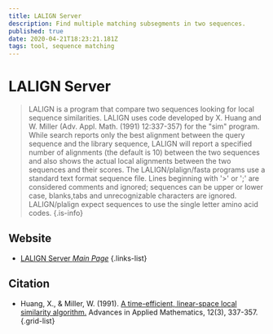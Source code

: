 ```yaml
---
title: LALIGN Server
description: Find multiple matching subsegments in two sequences.
published: true
date: 2020-04-21T18:23:21.181Z
tags: tool, sequence matching
---
```


# LALIGN Server

> LALIGN is a program that compare two sequences looking for local sequence similarities. LALIGN uses code developed by X. Huang and W. Miller (Adv. Appl. Math. (1991) 12:337-357) for the "sim" program. While search reports only the best alignment between the query sequence and the library sequence, LALIGN will report a specified number of alignments (the default is 10) between the two sequences and also shows the actual local alignments between the two sequences and their scores.
&NewLine;
The LALIGN/plalign/fasta programs use a standard text format sequence file. Lines beginning with '>' or ';' are considered comments and ignored; sequences can be upper or lower case, blanks,tabs and unrecognizable characters are ignored. LALIGN/plalign expect sequences to use the single letter amino acid codes.
{.is-info}



## Website

- [LALIGN Server *Main Page*](https://embnet.vital-it.ch/software/LALIGN_form.html)
{.links-list}

## Citation

- Huang, X., & Miller, W. (1991). [A time-efficient, linear-space local similarity algorithm.](https://publisher-connector.core.ac.uk/resourcesync/data/elsevier/pdf/117/aHR0cDovL2FwaS5lbHNldmllci5jb20vY29udGVudC9hcnRpY2xlL3BpaS8wMTk2ODg1ODkxOTAwMTdk.pdf) Advances in Applied Mathematics, 12(3), 337-357.
{.grid-list}